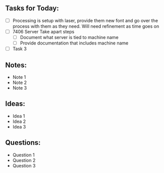 ## Tasks for Today:

- [ ] Processing is setup with laser, provide them new font and go over the process with them as they need. Will need refinement as time goes on
- [ ] 7406 Server Take apart steps
	- [ ] Document what server is tied to machine name
	- [ ] Provide documentation that includes machine name
- [ ] Task 3

## Notes:

- Note 1
- Note 2
- Note 3

## Ideas:

- Idea 1
- Idea 2
- Idea 3

## Questions:

- Question 1
- Question 2
- Question 3
